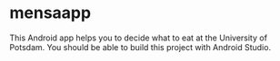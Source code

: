 mensaapp
========

This Android app helps you to decide what to eat at the University of Potsdam. You should be able to build this project with Android Studio.
